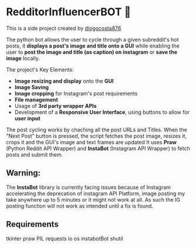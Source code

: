 

# RedditorInfluencerBOT :speech_balloon:

This is a side project created by [diogocosta876](https://github.com/diogocosta876)

The python bot allows the user to cycle through a given subreddit's hot posts, it **displays a post's image and title onto a GUI** while enabling the user to **post the image and title (as caption) on instagram** or **save the image** locally.

The project's Key Elements:
* **Image resizing and display** onto the **GUI**
* **Image Saving**
* **Image cropping** for Instagram's post requirements
* **File management**
* Usage of **3rd party wrapper APIs**
* Development of a **Responsive User Interface**, using buttons to allow for **user input**

The post cycling works by chaching all the post URLs and Titles. When the "Next Post" button is pressed, the script fetches the post image, resizes it, crops it and the GUI's image and text frames are updated 
It uses **Praw** (Python Reddit API Wrapper) and **InstaBot** (Instagram API Wrapper) to fetch posts and submit them.

[cult-img]:     https://external-preview.redd.it/iDdntscPf-nfWKqzHRGFmhVxZm4hZgaKe5oyFws-yzA.png?auto=webp&s=38648ef0dc2c3fce76d5e1d8639234d8da0152b2
## Warning:
The **InstaBot** library is currently facing issues because of Instagram accelerating the deprecation of instagram API Platform, image posting my take anywhere up to 5 minutes or it might not work at all. As such the IG posting function will not work as intended until a fix is found.

## Requirements
tkinter
praw
PIL
requests
io
os
instabotBot
shutil
